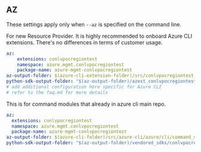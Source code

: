 ## AZ

These settings apply only when `--az` is specified on the command line.

For new Resource Provider. It is highly recommended to onboard Azure CLI extensions. There's no differences in terms of customer usage. 

``` yaml $(az) && $(target-mode) != 'core'
az:
    extensions: conlvpocregiontest
    namespace: azure.mgmt.conlvpocregiontest
    package-name: azure-mgmt-conlvpocregiontest
az-output-folder: $(azure-cli-extension-folder)/src/conlvpocregiontest
python-sdk-output-folder: "$(az-output-folder)/azext_conlvpocregiontest/vendored_sdks/conlvpocregiontest"
# add additional configuration here specific for Azure CLI
# refer to the faq.md for more details
```



This is for command modules that already in azure cli main repo. 
``` yaml $(az) && $(target-mode) == 'core'
az:
  extensions: conlvpocregiontest
  namespace: azure.mgmt.conlvpocregiontest
  package-name: azure-mgmt-conlvpocregiontest
az-output-folder: $(azure-cli-folder)/src/azure-cli/azure/cli/command_modules/conlvpocregiontest
python-sdk-output-folder: "$(az-output-folder)/vendored_sdks/conlvpocregiontest"
``` 